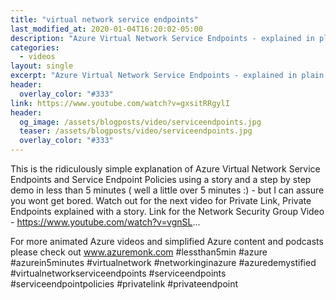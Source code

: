 ```yaml
---
title: "virtual network service endpoints"
last_modified_at: 2020-01-04T16:20:02-05:00
description: "Azure Virtual Network Service Endpoints - explained in plain English with a story and demo"
categories:
  - videos
layout: single
excerpt: "Azure Virtual Network Service Endpoints - explained in plain English with a story and demo"
header:
  overlay_color: "#333"
link: https://www.youtube.com/watch?v=gxsitRRgylI
header:
  og_image: /assets/blogposts/video/serviceendpoints.jpg
  teaser: /assets/blogposts/video/serviceendpoints.jpg
  overlay_color: "#333"
---
```



This is the ridiculously simple explanation of Azure Virtual Network Service Endpoints and Service Endpoint Policies using a story and a step by step demo in less than 5 minutes ( well a little over 5 minutes :) - but I can assure you wont get bored. Watch out for the next video for Private Link, Private Endpoints explained with a story. 
Link for the Network Security Group Video - https://www.youtube.com/watch?v=vgnSL... 

For more animated Azure videos and simplified Azure content and podcasts please check out www.azuremonk.com #lessthan5min #azure #azurein5minutes #virtualnetwork #networkinginazure #azuredemystified #virtualnetworkserviceendpoints #serviceendpoints #serviceendpointpolicies #privatelink #privateendpoint